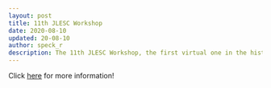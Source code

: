 ```yaml
---
layout: post
title: 11th JLESC Workshop
date: 2020-08-10
updated: 20-08-10
author: speck_r
description: The 11th JLESC Workshop, the first virtual one in the history of the JLESC, will be held online from September 8 to 10, 2020.
---
```


<!--more-->

Click [here](/events/11th-jlesc-workshop) for more information!

